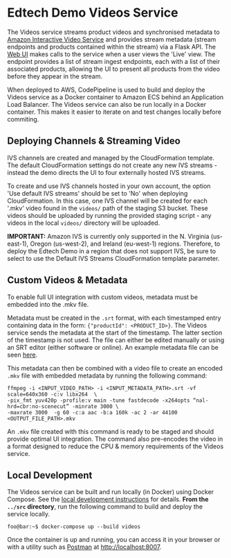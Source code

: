 # Edtech Demo Videos Service

The Videos service streams product videos and synchronised metadata to [Amazon Interactive Video Service](https://aws.amazon.com/ivs/) and provides stream metadata (stream endpoints and products contained within the stream) via a Flask API. The [Web UI](../web-ui) makes calls to the service when a user views the 'Live' view. The endpoint provides a list of stream ingest endpoints, each with a list of their associated products, allowing the UI to present all products from the video before they appear in the stream.

When deployed to AWS, CodePipeline is used to build and deploy the Videos service as a Docker container to Amazon ECS behind an Application Load Balancer. The Videos service can also be run locally in a Docker container. This makes it easier to iterate on and test changes locally before commiting.

## Deploying Channels & Streaming Video

IVS channels are created and managed by the CloudFormation template. The default CloudFormation settings do not create any new IVS streams - instead the demo directs the UI to four externally hosted IVS streams.

To create and use IVS channels hosted in your own account, the option 'Use default IVS streams' should be set to 'No' when deploying CloudFormation. In this case, one IVS channel will be created for each '.mkv' video found in the `videos/` path of the staging S3 bucket. These videos should be uploaded by running the provided staging script - any videos in the local `videos/` directory will be uploaded.

**IMPORTANT:** Amazon IVS is currently only supported in the N. Virginia (us-east-1), Oregon (us-west-2), and Ireland (eu-west-1) regions. Therefore, to deploy the Edtech Demo in a region that does not support IVS, be sure to select to use the Default IVS Streams CloudFormation template parameter.

## Custom Videos & Metadata
To enable full UI integration with custom videos, metadata must be embedded into the .mkv file.

Metadata must be created in the `.srt` format, with each timestamped entry containing data in the form:
`{"productId": <PRODUCT_ID>}`. The Videos service sends the metadata at the start of the timestamp. The latter section of the timestamp is not used. The file can either be edited manually or using an SRT editor (either software or online). An example metadata file can be seen [here](../../videos/sample.srt).

This metadata can then be combined with a video file to create an encoded `.mkv` file with embedded metadata by running the following command:
```
ffmpeg -i <INPUT_VIDEO_PATH> -i <INPUT_METADATA_PATH>.srt -vf scale=640x360 -c:v libx264  \
-pix_fmt yuv420p -profile:v main -tune fastdecode -x264opts “nal-hrd=cbr:no-scenecut” -minrate 3000 \
-maxrate 3000  -g 60 -c:a aac -b:a 160k -ac 2 -ar 44100 <OUTPUT_FILE_PATH>.mkv
```
An `.mkv` file created with this command is ready to be staged and should provide optimal UI integration.
The command also pre-encodes the video in a format designed to reduce the CPU & memory requirements of the Videos service.

## Local Development

The Videos service can be built and run locally (in Docker) using Docker Compose. See the [local development instructions](../) for details. **From the `../src` directory**, run the following command to build and deploy the service locally.

```console
foo@bar:~$ docker-compose up --build videos
```

Once the container is up and running, you can access it in your browser or with a utility such as [Postman](https://www.postman.com/) at [http://localhost:8007](http://localhost:8007).